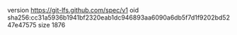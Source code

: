 version https://git-lfs.github.com/spec/v1
oid sha256:cc31a5936b1941bf2320eab1dc946893aa6090a6db5f7d1f9202bd5247e47575
size 1876
